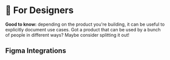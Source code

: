 # 🎨 For Designers


**Good to know:** depending on the product you're building, it can be useful to explicitly document use cases. Got a product that can be used by a bunch of people in different ways? Maybe consider splitting it out!


## Figma Integrations
